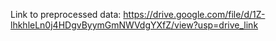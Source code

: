 Link to preprocessed data: https://drive.google.com/file/d/1Z-lhkhleLn0j4HDgvByymGmNWVdgYXfZ/view?usp=drive_link 
